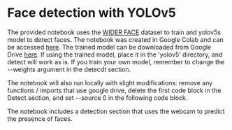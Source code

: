 # Face detection with YOLOv5

The provided notebook uses the [WIDER FACE](http://shuoyang1213.me/WIDERFACE/) dataset to train and yolov5s model to detect faces.
The notebook was created in Google Colab and can be accessed [here](https://colab.research.google.com/drive/1kQkioaIgxtNrFtT349VLqNhW-wiQxwM1?usp=sharing).
The trained model can be downloaded from Google Drive [here](https://drive.google.com/drive/folders/1yHZ05ndv_SPQlDjp79JjOuYSBtcCETEc?usp=share_link).
If using the trained model, place it in the 'yolov5' directory, and detect will work as is.
If you train your own model, remember to change the --weights argument in the detecdt section.

The notebook will also run locally with slight modifications: remove any functions / imports that use google drive, delete the first code block in the Detect section, and set --source 0 in the following code block.

The notebook includes a detection section that uses the webcam to predict the presence of faces.

